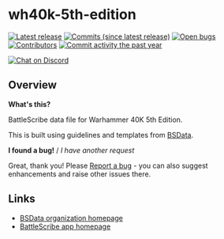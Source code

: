 # wh40k-5th-edition

[![Latest release](https://img.shields.io/github/release/Matt-Tansley/wh40k-5th-edition.svg?style=flat-square)](https://github.com/Matt-Tansley/wh40k-5th-edition/releases/latest)
[![Commits (since latest release)](https://img.shields.io/github/commits-since/Matt-Tansley/wh40k-5th-edition/latest.svg?style=flat-square)](https://github.com/Matt-Tansley/wh40k-5th-edition/releases)
[![Open bugs](https://img.shields.io/github/issues/Matt-Tansley/wh40k-5th-edition/bug.svg?style=flat-square&label=bugs)](https://github.com/Matt-Tansley/wh40k-5th-edition/issues?q=is%3Aissue+is%3Aopen+label%3Abug)
[![Contributors](https://img.shields.io/github/contributors/Matt-Tansley/wh40k-5th-edition.svg?style=flat-square)](https://github.com/Matt-Tansley/wh40k-5th-edition/graphs/contributors)
[![Commit activity the past year](https://img.shields.io/github/commit-activity/y/Matt-Tansley/wh40k-5th-edition.svg?style=flat-square)](https://github.com/Matt-Tansley/wh40k-5th-edition/pulse/monthly)

[![Chat on Discord](https://img.shields.io/discord/558412685981777922.svg?logo=discord&style=popout-square)](https://www.bsdata.net/discord)

## Overview

**What's this?**

BattleScribe data file for Warhammer 40K 5th Edition.

This is built using guidelines and templates from [BSData](https://github.com/BSData).

**I found a bug!** / _I have another request_

Great, thank you! Please [Report a bug][bug report] - you can also suggest enhancements and raise other issues there.

## Links

- [BSData organization homepage][BSData.net]
- [BattleScribe app homepage](https://www.battlescribe.net/)

[BSData.net]: https://www.bsdata.net/
[bug report]: https://github.com/Matt-Tansley/wh40k-5th-edition/issues/new/choose
